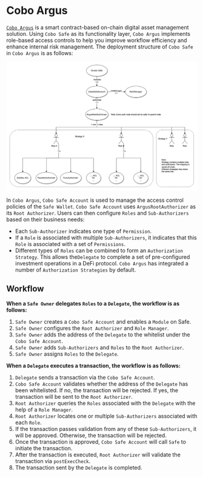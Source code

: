# Cobo Argus

[`Cobo Argus`](https://argus.cobo.com/) is a smart contract-based on-chain digital asset management solution. Using `Cobo Safe` as its functionality layer, `Cobo Argus` implements role-based access controls to help you improve workflow efficiency and enhance internal risk management. The deployment structure of `Cobo Safe` in `Cobo Argus` is as follows:

![](../argus.png)

In `Cobo Argus`, `Cobo Safe Account` is used to manage the access control policies of the `Safe Wallet`. `Cobo Safe Account` uses `ArgusRootAuthorizer` as its `Root Authorizer`. Users can then configure `Roles` and `Sub-Authorizers` based on their business needs:

* Each `Sub-Authorizer` indicates one type of `Permission`.
* If a `Role` is associated with multiple `Sub-Authorizers`, it indicates that this `Role` is associated with a set of `Permissions`.
* Different types of `Roles` can be combined to form an `Authorization Strategy`. This allows the`Delegate` to complete a set of pre-configured investment operations in a DeFi protocol. `Cobo Argus` has integrated a number of `Authorization Strategies` by default.

## Workflow

**When a `Safe Owner` delegates `Roles` to a `Delegate`, the workflow is as follows:** &#x20;

1. `Safe Owner` creates a `Cobo Safe Account` and enables a `Module` on Safe.
2. `Safe Owner` configures the `Root Authorizer` and `Role Manager`.
3. `Safe Owner` adds the address of the `Delegate` to the whitelist under the `Cobo Safe Account`.
4. `Safe Owner` adds `Sub-Authorizers` and `Roles` to the `Root Authorizer`. &#x20;
5. `Safe Owner` assigns `Roles` to the `Delegate`.&#x20;

**When a `Delegate` executes a transaction, the workflow is as follows:**&#x20;

1. `Delegate` sends a transaction via the  `Cobo Safe Account`.
2. `Cobo Safe Account` validates whether the address of the `Delegate` has been whitelisted. If no, the transaction will be rejected. If yes, the transaction will be sent to the `Root Authorizer`.
3. `Root Authorizer` queries the `Roles` associated with the `Delegate` with the help of a `Role Manager`.&#x20;
4. `Root Authorizer` locates one or multiple `Sub-Authorizers` associated with each `Role`.
5. If the transaction passes validation from any of these `Sub-Authorizers`, it will be approved. Otherwise, the transaction will be rejected.
6. Once the transaction is approved, `Cobo Safe Account` will call `Safe` to initiate the transaction.
7. After the transaction is executed, `Root Authorizer` will validate the transaction via `postExecCheck`.&#x20;
8. The transaction sent by the `Delegate` is completed.
